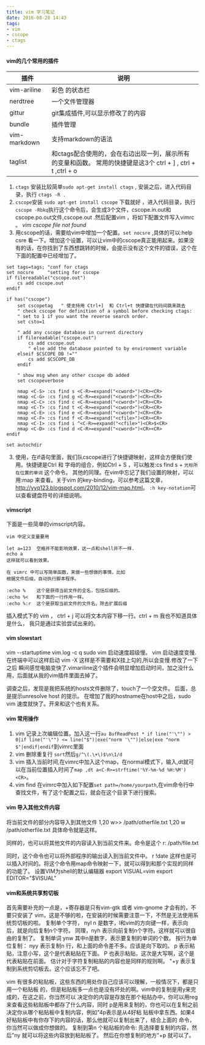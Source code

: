 ```yaml
---
title: vim 学习笔记
date: 2016-08-28 14:43
tags:
- vim
- cscope
- ctags
---
```


#### vim的几个常用的插件

| 插件 | 说明 |
|---|--- |
|vim-ariline | 彩色 的状态栏 |
|nerdtree | 一个文件管理器 |
|gittur | git集成插件,可以显示修改了的内容|
|bundle  | 插件管理|
|vim-markdown | 支持markdown的语法 |
|taglist | 和ctags配合使用的，会在右边出现一列，展示所有的变量和函数。 常用的快捷键是这3个 ctrl + ] , ctrl + t ,ctrl + o |

1. `ctags` 安装比较简单`sudo apt-get install ctags` , 安装之后，进入代码目录，执行 `ctags -R .`
2. `cscope`安装 `sudo apt-get install cscope` 下载就好 ，进入代码目录，执行 `cscope -Rbkq`执行这个命令后，会生成3个文件，cscope.in.out和cscope.po.out文件,cscope.out .然后配置vim ，将如下配置文件写入vimrc 。
*vim cscope file not found*
3. 用cscope的话，需要给vim中增加一个配置。`set nocsre` ,具体的可以:help csre 看一下。增加这个设置，可以让vim中的cscope真正能用起来。如果没有的话，在你找到了东西想跳转的时候，会提示没有这个文件的错误，这个在下面的配置中已经增加了。

```shell
set tags=tags; "conf for ctags
set nocsre     "setting for cscope
if filereadable("cscope.out") 
	cs add cscope.out 
endif

if has("cscope")
	set cscopetag   " 使支持用 Ctrl+]  和 Ctrl+t 快捷键在代码间跳来跳去
	" check cscope for definition of a symbol before checking ctags:
	" set to 1 if you want the reverse search order.
	set csto=1

	" add any cscope database in current directory
	if filereadable("cscope.out")
		cs add cscope.out
		" else add the database pointed to by environment variable
	elseif $CSCOPE_DB !=""
		cs add $CSCOPE_DB
	endif

	" show msg when any other cscope db added
    set cscopeverbose

    nmap <C-S> :cs find s <C-R>=expand("<cword>")<CR><CR>
    nmap <C-G> :cs find g <C-R>=expand("<cword>")<CR><CR>
    nmap <C-C> :cs find c <C-R>=expand("<cword>")<CR><CR>
    nmap <C-T> :cs find t <C-R>=expand("<cword>")<CR><CR>
    nmap <C-E> :cs find e <C-R>=expand("<cword>")<CR><CR>
    nmap <C-F> :cs find f <C-R>=expand("<cfile>")<CR><CR>
    nmap <C-I> :cs find i ^<C-R>=expand("<cfile>")<CR>$<CR>
    nmap <C-D> :cs find d <C-R>=expand("<cword>")<CR><CR>
endif

set autochdir
```
3. 使用，在if语句里面，我们队cscope进行了快捷键映射，这样会方便我们使用。快捷键是Ctrl 和 字母的组合，例如Ctrl + S ，可以触发:cs find s + `光标所在位置的单词`  这个命令。 其他的同理。在vim中忘记了我们设置的映射，可以用:map 来查看。关于vim 的key-binding，可以参考这篇文章，<http://yyq123.blogspot.com/2010/12/vim-map.html>。 `:h key-notation`可以查看键盘符号的详细说明。 

#### vimscript

下面是一些简单的vimscript内容。

```
vim 中定义变量要用

let a=123  空格并不能影响效果，这一点和shell并不一样.
echo a
这样就可以看到效果。

在 vimrc 中可以写简单函数，来做一些想做的事情，比如
根据文件后缀，自动执行脚本程序。

:echo %    这个是获得当前文件的全名，包括后缀的。
:echo %<   和下面的一行作用一样。
:echo %:r  这个是获取当前文件的文件名，除去扩展后缀
```

插入模式下的 vim ， ctrl + j 可以将文本内容下移一行。ctrl + m 我也不知道具体是什么，
我只是通过实验尝试出来的。


#### vim slowstart

vim --startuptime vim.log -c q
sudo vim 启动速度超级慢。
vim 启动速度变慢.在终端中可以这样启动 vim -X 这样是不需要和X挂上勾的,所以会变慢.修改了一下之后
瞬间感觉电脑变快了.vimariline这个插件会明显增加启动时间，加之没什么用，后面就从我的vim插件里面去掉了。

调查之后，发现是我把系统的hosts文件删除了，touch了一个空文件。
后面，总是提示unresolve host 的提示。 
在增加了我的hostname在host中之后，sudo vim 速度就快了。开来和这个也有关系。


#### vim 常用操作

1. vim 记录上次编辑位置。加入这一行` au BufReadPost * if line("'\"") > 0|if line("'\"") <= line("$")|exe("norm '\"")|else|exe "norm $"|endif|endif `到vimrc里面
2. vim 删除重复行 `sort`然后`g/^\(.\+\)$\n\1/d`
3. vim 插入当前时间,在vimrc中加入这个map，在normal模式下，输入,dt就可以在当前位置插入时间了`map ,dt a<C-R>=strftime('%Y-%m-%d %H:%M')<CR>`。
4. vim find 在vimrc中加入如下配置`set path=/home/yourpath`,在vim命令行中查找文件，有了这个配置之后，就会在这个目录下进行搜索。

#### vim 导入其他文件内容
将当前文件的部分内容导入到其他文件
1,20 w>> /path/otherfile.txt
1,20 w /path/otherfile.txt
具体命令就是这样。

同样的，也可以将其他文件的内容读入到当前文件来。命令是这个
r: /path/file.txt

同时，这个命令也可以将外部程序的输出读入到当前文件中。
r !date
这样也是可以插入时间的。将这个命令用map命令映射一下，就可以得到和那个实现的同样的功能了。
设置VIM为shell的默认编辑器
export VISUAL=vim
export EDITOR="$VISUAL"

#### vim和系统共享剪切板

首先需要补充的一点是，+寄存器是只有vim-gtk 或者 vim-gnome 才会有的，不要只安装了
vim，这是不够的啦，在安装的时候需要注意一下，不然是无法使用系统剪切板的啦。
复制单个字符， nyl n 是数字，l和vim的方向键一样，表示向后，就是向后复制n个字符。
同理，nyh 表示向前复制n个字符。这样就可以很自由的复制了。
复制单词 ynw 其中n是数字，表示要复制的单词的个数。
按行为单位复制：
nyy 表示复制n 行，和上面的命令差不多。应该是向下取的。
p 表示粘贴，注意小写，这个是代表粘贴在下面。
P 也表示粘贴，这次是大写啊，这个是代表粘贴在前面。
估计对于字符复制粘贴的内容也是同样的规则啊。
"+y 表示复制到系统剪切板去。这个应该忘不了吧。

vim 有很多的粘贴板，这些东西的用处你自己应该可以理解，一般情况下，都是只用一个粘贴板
的，但是粘贴板多一点也是没有坏处的啊。vim中的复制是用y来完成的，在这之前，你当然可以
决定你的内容是存放在那个粘贴办中，你可以用reg来查看这些粘贴板中都存了什么内容，同时
p是用来复制的，你也可以在复制之前决定你从哪个粘贴板中复制内容，例如"4p表示是从4好粘
贴板中拿东西。如果4好粘贴板中有你存下的内容的话，那么他就可以复制出来了，结合上面的
命令，你当然可以做成你想做的。
复制到第n 个粘贴板的命令: 先选择要复制的内容，然后"ny 就可以将这些内容放到粘贴板了。
然后在你想复制的地方"+p 就可以了。
